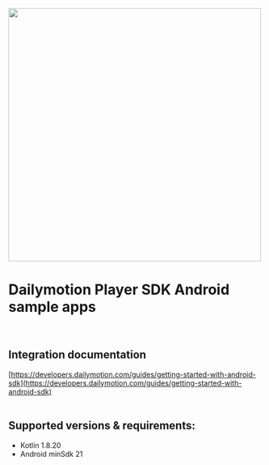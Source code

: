 <p float="left">
  <img src="https://corpostatic.dailymotion.com/corporate-cms-upload-assets-prod/uploads/sites/150001/2024/01/Dailymotion-for-Developers.png" width="500" />
</p>

# Dailymotion Player SDK Android sample apps
<br>

## Integration documentation
 [https://developers.dailymotion.com/guides/getting-started-with-android-sdk](https://developers.dailymotion.com/guides/getting-started-with-android-sdk)
<br><br>

## Supported versions & requirements:

- Kotlin 1.8.20
- Android minSdk 21
